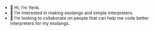 - 👋 Hi, I’m Yerik.
- 👀 I’m interested in making esolangs and simple interpreters.
- 💞️ I’m looking to collaborate on people that can help me code better interpreters for my esolangs.
